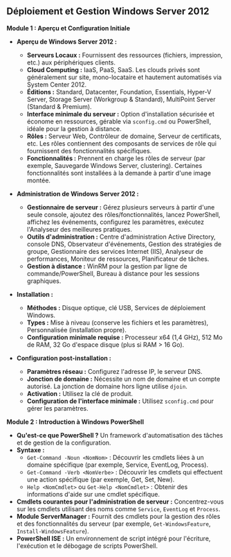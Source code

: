 ## Déploiement et Gestion Windows Server 2012

**Module 1 : Aperçu et Configuration Initiale**

* **Aperçu de Windows Server 2012 :**
    * **Serveurs Locaux :** Fournissent des ressources (fichiers, impression, etc.) aux périphériques clients.
    * **Cloud Computing :** IaaS, PaaS, SaaS. Les clouds privés sont généralement sur site, mono-locataire et hautement automatisés via System Center 2012.
    * **Éditions :** Standard, Datacenter, Foundation, Essentials, Hyper-V Server, Storage Server (Workgroup & Standard), MultiPoint Server (Standard & Premium).
    * **Interface minimale du serveur :** Option d'installation sécurisée et économe en ressources, gérable via `sconfig.cmd` ou PowerShell, idéale pour la gestion à distance.
    * **Rôles :** Serveur Web, Contrôleur de domaine, Serveur de certificats, etc. Les rôles contiennent des composants de services de rôle qui fournissent des fonctionnalités spécifiques.
    * **Fonctionnalités :** Prennent en charge les rôles de serveur (par exemple, Sauvegarde Windows Server, clustering). Certaines fonctionnalités sont installées à la demande à partir d'une image montée.

* **Administration de Windows Server 2012 :**
    * **Gestionnaire de serveur :** Gérez plusieurs serveurs à partir d'une seule console, ajoutez des rôles/fonctionnalités, lancez PowerShell, affichez les événements, configurez les paramètres, exécutez l'Analyseur des meilleures pratiques.
    * **Outils d'administration :** Centre d'administration Active Directory, console DNS, Observateur d'événements, Gestion des stratégies de groupe, Gestionnaire des services Internet (IIS), Analyseur de performances, Moniteur de ressources, Planificateur de tâches.
    * **Gestion à distance :** WinRM pour la gestion par ligne de commande/PowerShell, Bureau à distance pour les sessions graphiques.

* **Installation :**
    * **Méthodes :** Disque optique, clé USB, Services de déploiement Windows.
    * **Types :** Mise à niveau (conserve les fichiers et les paramètres), Personnalisée (installation propre).
    * **Configuration minimale requise :** Processeur x64 (1,4 GHz), 512 Mo de RAM, 32 Go d'espace disque (plus si RAM > 16 Go).

* **Configuration post-installation :**
    * **Paramètres réseau :** Configurez l'adresse IP, le serveur DNS.
    * **Jonction de domaine :** Nécessite un nom de domaine et un compte autorisé. La jonction de domaine hors ligne utilise `djoin`.
    * **Activation :** Utilisez la clé de produit.
    * **Configuration de l'interface minimale :** Utilisez `sconfig.cmd` pour gérer les paramètres.

**Module 2 : Introduction à Windows PowerShell**

* **Qu'est-ce que PowerShell ?** Un framework d'automatisation des tâches et de gestion de la configuration.
* **Syntaxe :**
    * `Get-Command -Noun <NomNom>` : Découvrir les cmdlets liées à un domaine spécifique (par exemple, Service, EventLog, Process).
    * `Get-Command -Verb <NomVerbe>` : Découvrir les cmdlets qui effectuent une action spécifique (par exemple, Get, Set, New).
    * `Help <NomCmdlet>` ou `Get-Help <NomCmdlet>` : Obtenir des informations d'aide sur une cmdlet spécifique.
* **Cmdlets courantes pour l'administration de serveur :**  Concentrez-vous sur les cmdlets utilisant des noms comme  `Service`, `EventLog` et `Process`.
* **Module ServerManager :** Fournit des cmdlets pour la gestion des rôles et des fonctionnalités du serveur (par exemple, `Get-WindowsFeature`, `Install-WindowsFeature`).
* **PowerShell ISE :** Un environnement de script intégré pour l'écriture, l'exécution et le débogage de scripts PowerShell.
